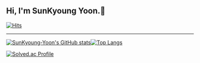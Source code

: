 ## Hi, I'm SunKyoung Yoon.👋

<!--
**Sunkyoung-Yoon/SunKyoung-Yoon** is a ✨ _special_ ✨ repository because its `README.md` (this file) appears on your GitHub profile.

Here are some ideas to get you started:

- 🔭 I’m currently working on ...
- 🌱 I’m currently learning ...
- 👯 I’m looking to collaborate on ...
- 🤔 I’m looking for help with ...
- 💬 Ask me about ...
- 📫 How to reach me: ...
- 😄 Pronouns: ...
- ⚡ Fun fact: ...
-->
<!--타이틀
![header](https://capsule-render.vercel.app/api?type=waving&&color=auto&height=300&section=header&text=Welcome&fontSize=90&animation=fadeIn&fontAlignY=38&desc=Sunkyoung-Yoon's%20GitHub&descAlignY=51&descAlign=62)-->
<!--방문자수-->
[![Hits](https://hits.seeyoufarm.com/api/count/incr/badge.svg?url=https%3A%2F%2Fgithub.com%2Fgjbae1212%2Fhit-counter&count_bg=%23086E8A&title_bg=%2348D7E5&icon=&icon_color=%23E7E7E7&title=hits&edge_flat=false)](https://github.com/Sunkyoung-Yoon)

<!--### Tech Stack-->
<!--스킬
<p>
<img src="https://img.shields.io/badge/JAVA-007396?style=for-the-badge&logo=java&logoColor=white">
<img src="https://img.shields.io/badge/SpringBoot-6DB33F?style=for-the-badge&logo=SpringBoot&logoColor=white">
<img src="https://img.shields.io/badge/SpringSecurity-6DB33F?style=for-the-badge&logo=SpringSecurity&logoColor=white">
<img src="https://img.shields.io/badge/MySQL-4479A1?style=for-the-badge&logo=MySQL&logoColor=white">
<img src="https://img.shields.io/badge/MySQL-4479A1?style=for-the-badge&logo=MySQL&logoColor=white">
</p>
-->

****

<div>
<!--깃허브 통계(사용언어)-->
  
[![SunKyoung-Yoon's GitHub stats](https://github-readme-stats.vercel.app/api?username=SunKyoung-Yoon&show_icons=true&theme=dracula)](https://github.com/SunKyoung-Yoon/github-readme-stats)[![Top Langs](https://github-readme-stats.vercel.app/api/top-langs/?username=SunKyoung-Yoon&layout=compact)](https://github.com/SunKyoung-Yoon/github-readme-stats)
</div>

<div>
  
<!--백준 티어-->
[![Solved.ac Profile](http://mazassumnida.wtf/api/v2/generate_badge?boj=jukha076)](https://solved.ac/jukha076/)
</div>  
  
<!--사용언어 통계-->
<!--
[![Top Langs](https://github-readme-stats.vercel.app/api/top-langs/?username=SunKyoung-Yoon)](https://github.com/SunKyoung-Yoon/github-readme-stats)
-->

